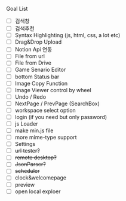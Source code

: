 Goal List

- [ ] 검색창
- [ ] 검색추천
- [ ] Syntax Highlighting (js, html, css, a lot etc)
- [ ] Drag&Drop Upload
- [ ] Notion Api 연동
- [ ] File from url
- [ ] File from Drive
- [ ] Game Senario Editor
- [ ] bottom Status bar
- [ ] Image Copy Function
- [ ] Image Viewer control by wheel
- [ ] Undo / Redo
- [ ] NextPage / PrevPage (SearchBox)
- [ ] workspace select option
- [ ] login (if you need but only password)
- [ ] js Loader
- [ ] make min.js file
- [ ] more mime-type support
- [ ] Settings
- [ ] ~~url tester?~~
- [ ] ~~remote desktop?~~
- [ ] ~~JsonParser?~~
- [ ] ~~scheduler~~
- [ ] clock&welcomepage
- [ ] preview
- [ ] open local exploer
